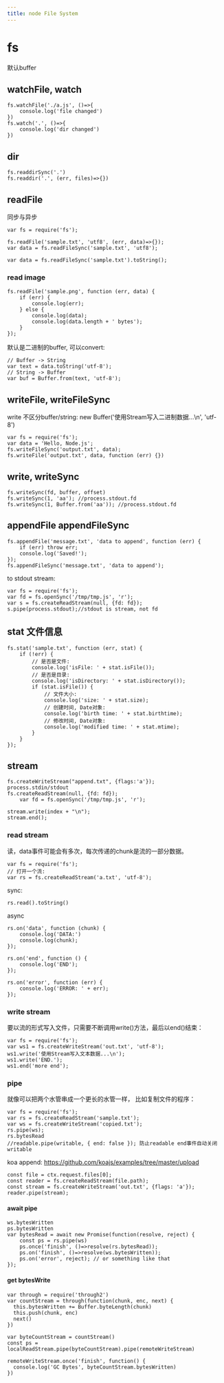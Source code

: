 ```yaml
---
title: node File System
---
```

# fs
默认buffer 

## watchFile, watch

    fs.watchFile('./a.js', ()=>{
        console.log('file changed')
    })
    fs.watch('.', ()=>{
        console.log('dir changed')
    })

## dir

    fs.readdirSync('.')
    fs.readdir('.', (err, files)=>{})

## readFile
同步与异步

    var fs = require('fs');

    fs.readFile('sample.txt', 'utf8', (err, data)=>{});
    var data = fs.readFileSync('sample.txt', 'utf8');

    var data = fs.readFileSync('sample.txt').toString();

### read image

    fs.readFile('sample.png', function (err, data) {
        if (err) {
            console.log(err);
        } else {
            console.log(data);
            console.log(data.length + ' bytes');
        }
    });

默认是二进制的buffer, 可以convert:

    // Buffer -> String
    var text = data.toString('utf-8');
    // String -> Buffer
    var buf = Buffer.from(text, 'utf-8');

## writeFile, writeFileSync
write 不区分buffer/string: new Buffer('使用Stream写入二进制数据...\n', 'utf-8')

    var fs = require('fs');
    var data = 'Hello, Node.js';
    fs.writeFileSync('output.txt', data);
    fs.writeFile('output.txt', data, function (err) {})

## write, writeSync

    fs.writeSync(fd, buffer, offset)
    fs.writeSync(1, 'aa'); //process.stdout.fd
    fs.writeSync(1, Buffer.from('aa')); //process.stdout.fd

## appendFile appendFileSync

    fs.appendFile('message.txt', 'data to append', function (err) {
        if (err) throw err;
        console.log('Saved!');
    });
    fs.appendFileSync('message.txt', 'data to append');

to stdout stream:

    var fs = require('fs');
    var fd = fs.openSync('/tmp/tmp.js', 'r');
    var s = fs.createReadStream(null, {fd: fd});
    s.pipe(process.stdout);//stdout is stream, not fd

## stat 文件信息

    fs.stat('sample.txt', function (err, stat) {
        if (!err) {
            // 是否是文件:
            console.log('isFile: ' + stat.isFile());
            // 是否是目录:
            console.log('isDirectory: ' + stat.isDirectory());
            if (stat.isFile()) {
                // 文件大小:
                console.log('size: ' + stat.size);
                // 创建时间, Date对象:
                console.log('birth time: ' + stat.birthtime);
                // 修改时间, Date对象:
                console.log('modified time: ' + stat.mtime);
            }
        }
    });

## stream

    fs.createWriteStream("append.txt", {flags:'a'});
    process.stdin/stdout
    fs.createReadStream(null, {fd: fd});
        var fd = fs.openSync('/tmp/tmp.js', 'r');

    stream.write(index + "\n");
    stream.end();

### read stream
读，data事件可能会有多次，每次传递的chunk是流的一部分数据。

    var fs = require('fs');
    // 打开一个流:
    var rs = fs.createReadStream('a.txt', 'utf-8');

sync:

    rs.read().toString()

async

    rs.on('data', function (chunk) {
        console.log('DATA:')
        console.log(chunk);
    });

    rs.on('end', function () {
        console.log('END');
    });

    rs.on('error', function (err) {
        console.log('ERROR: ' + err);
    });

### write stream

要以流的形式写入文件，只需要不断调用write()方法，最后以end()结束：

    var fs = require('fs');
    var ws1 = fs.createWriteStream('out.txt', 'utf-8');
    ws1.write('使用Stream写入文本数据...\n');
    ws1.write('END.');
    ws1.end('more end');

### pipe
就像可以把两个水管串成一个更长的水管一样， 比如复制文件的程序：

    var fs = require('fs');
    var rs = fs.createReadStream('sample.txt');
    var ws = fs.createWriteStream('copied.txt');
    rs.pipe(ws);
    rs.bytesRead
    //readable.pipe(writable, { end: false }); 防止readable end事件自动关闭writable

koa append: https://github.com/koajs/examples/tree/master/upload

    const file = ctx.request.files[0];
    const reader = fs.createReadStream(file.path);
    const stream = fs.createWriteStream('out.txt', {flags: 'a'});
    reader.pipe(stream);

#### await pipe

    ws.bytesWritten
    ps.bytesWritten
    var bytesRead = await new Promise(function(resolve, reject) {
        const ps = rs.pipe(ws)
        ps.once('finish', ()=>resolve(rs.bytesRead));
        ps.on('finish', ()=>resolve(ws.bytesWritten));
        ps.on('error', reject); // or something like that
    });

#### get bytesWrite

    var through = require('through2')
    var countStream = through(function(chunk, enc, next) {
      this.bytesWritten += Buffer.byteLength(chunk)
      this.push(chunk, enc)
      next()
    })

    var byteCountStream = countStream()
    const ps = localReadStream.pipe(byteCountStream).pipe(remoteWriteStream)

    remoteWriteStream.once('finish', function() {
      console.log('GC Bytes', byteCountStream.bytesWritten)
    })
